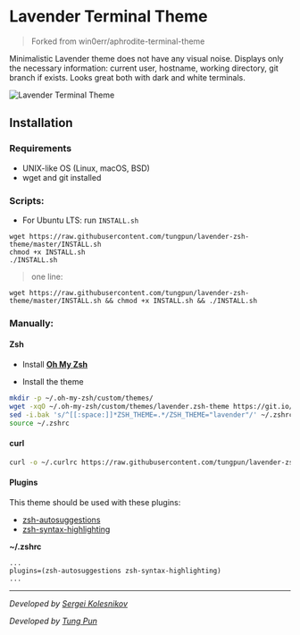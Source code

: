 # Lavender Terminal Theme

> Forked from win0err/aphrodite-terminal-theme

Minimalistic Lavender theme does not have any visual noise. Displays only the necessary information: current user, hostname, working directory, git branch if exists.
Looks great both with dark and white terminals.

![Lavender Terminal Theme](https://raw.githubusercontent.com/tungpun/lavender-zsh-theme/master/screenshot.jpg)

## Installation 

### Requirements

* UNIX-like OS (Linux, macOS, BSD)
* wget and git installed

### Scripts:

* For Ubuntu LTS: run `INSTALL.sh`

```
wget https://raw.githubusercontent.com/tungpun/lavender-zsh-theme/master/INSTALL.sh
chmod +x INSTALL.sh
./INSTALL.sh
```

> one line:

```
wget https://raw.githubusercontent.com/tungpun/lavender-zsh-theme/master/INSTALL.sh && chmod +x INSTALL.sh && ./INSTALL.sh
```


### Manually:

#### Zsh

* Install  [**Oh My Zsh**](https://github.com/robbyrussell/oh-my-zsh)

* Install the theme

```sh
mkdir -p ~/.oh-my-zsh/custom/themes/
wget -xqO ~/.oh-my-zsh/custom/themes/lavender.zsh-theme https://git.io/fxscf
sed -i.bak 's/^[[:space:]]*ZSH_THEME=.*/ZSH_THEME="lavender"/' ~/.zshrc
source ~/.zshrc 
```

#### curl

```sh
curl -o ~/.curlrc https://raw.githubusercontent.com/tungpun/lavender-zsh-theme/master/.curlrc
```

#### Plugins

This theme should be used with these plugins:

* [zsh-autosuggestions](https://github.com/zsh-users/zsh-autosuggestions/blob/master/INSTALL.md)
* [zsh-syntax-highlighting](https://github.com/zsh-users/zsh-syntax-highlighting/blob/master/INSTALL.md)

**~/.zshrc**
```
...
plugins=(zsh-autosuggestions zsh-syntax-highlighting)
...
```

---
_Developed by [Sergei Kolesnikov](https://github.com/win0err)_

_Developed by [Tung Pun](https://github.com/tungpun)_
